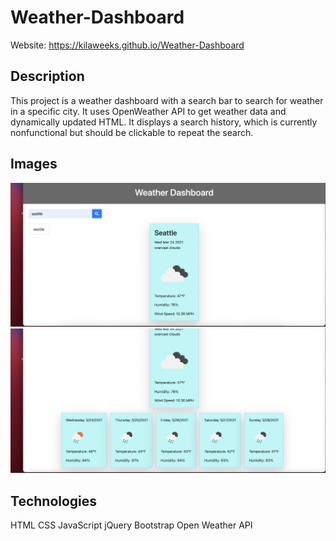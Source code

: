 # Weather-Dashboard

Website: https://kilaweeks.github.io/Weather-Dashboard

## Description

This project is a weather dashboard with a search bar to search for weather in a specific city. It uses OpenWeather API to get weather data and dynamically updated HTML. It displays a search history, which is currently nonfunctional but should be clickable to repeat the search. 

## Images

![Screenshot](img/screenshot1.png)
![Screenshot](img/screenshot2.png)

## Technologies
HTML
CSS
JavaScript
jQuery
Bootstrap
Open Weather API